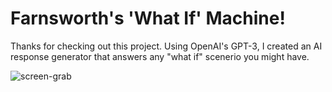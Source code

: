 # Farnsworth's 'What If' Machine!

Thanks for checking out this project.  Using OpenAI's GPT-3, I created an AI response generator that answers any "what if" scenerio you might have. 


![screen-grab](public/screengrab.png)

